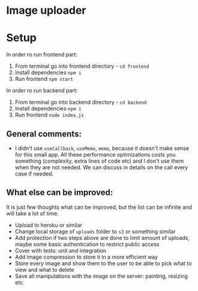 # Image uploader

# Setup

In order ro run frontend part:

1. From terminal go into frontend directory - `cd frontend`
2. Install dependencies `npm i`
3. Run frontend `npm start`

In order ro run backend part:

1. From terminal go into backend directory - `cd backend`
2. Install dependencies `npm i`
3. Run frontend `node index.js`

## General comments:

- I didn't use `useCallback`, `useMemo`, `memo`, because it doesn't make sense for this small app. All these performance optimizations costs you something (complexity, extra lines of code etc) and I don't use them when they are not needed. We can discuss in details on the call every case if needed.

## What else can be improved:

It is just few thoughts what can be improved, but the list can be infinite and will take a lot of time.

- Upload to heroku or similar
- Change local storage of `uploads` folder to `s3` or something similar
- Add protection if two steps above are done to limit amount of uploads, maybe some basic authentication to restrict public access
- Cover with tests: unit and integration
- Add image compression to store it in a more efficient way
- Store every image and show them to the user to be able to pick what to view and what to delete
- Save all manipulations with the image on the server: painting, resizing etc.
